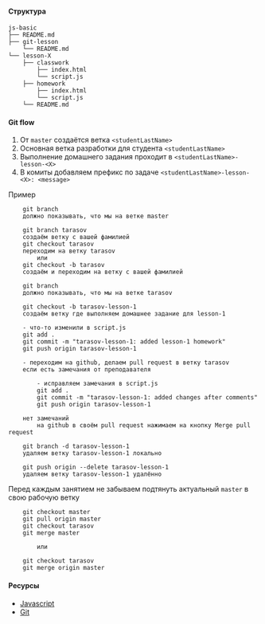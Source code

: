 #### Структура

```
js-basic
├── README.md
├── git-lesson
    └── README.md
└── lesson-X
    ├── classwork
        ├── index.html
        └── script.js
    ├── homework
        ├── index.html
        └── script.js
    └── README.md
```

#### Git flow

1. От `master` создаётся ветка `<studentLastName>`
2. Основная ветка разработки для студента `<studentLastName>`
3. Выполнение домашнего задания проходит в `<studentLastName>-lesson-<X>`
4. В комиты добавляем префикс по задаче `<studentLastName>-lesson-<X>: <message>`

Пример
```
    git branch
    должно показывать, что мы на ветке master

    git branch tarasov
    создаём ветку с вашей фамилией
    git checkout tarasov
    переходим на ветку tarasov
        или
    git checkout -b tarasov 
    создаём и переходим на ветку с вашей фамилией

    git branch  
    должно показывать, что мы на ветке tarasov

    git checkout -b tarasov-lesson-1  
    создаём ветку где выполняем домашнее задание для lesson-1

    - что-то изменили в script.js
    git add .
    git commit -m "tarasov-lesson-1: added lesson-1 homework"
    git push origin tarasov-lesson-1

    - переходим на github, делаем pull request в ветку tarasov
    если есть замечания от преподавателя

        - исправляем замечания в script.js
        git add .
        git commit -m "tarasov-lesson-1: added changes after comments"
        git push origin tarasov-lesson-1

    нет замечаний
        на github в своём pull request нажимаем на кнопку Merge pull request
    
    git branch -d tarasov-lesson-1
    удаляем ветку tarasov-lesson-1 локально

    git push origin --delete tarasov-lesson-1
    удаляем ветку tarasov-lesson-1 удалённо
```

Перед каждым занятием не забываем подтянуть актуальный `master` в свою рабочую ветку
```
    git checkout master
    git pull origin master
    git checkout tarasov
    git merge master

        или

    git checkout tarasov
    git merge origin master
```

#### Ресурсы
- [Javascript](https://learn.javascript.ru/)
- [Git](https://git-scm.com/book/ru/v2)